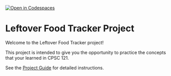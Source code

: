 [![Open in Codespaces](https://classroom.github.com/assets/launch-codespace-2972f46106e565e64193e422d61a12cf1da4916b45550586e14ef0a7c637dd04.svg)](https://classroom.github.com/open-in-codespaces?assignment_repo_id=18865617)
# Leftover Food Tracker Project

Welcome to the Leftover Food Tracker project! 

This project is intended to give you the opportunity to practice the concepts that your learned in CPSC 121.

See the [Project Guide](http://tiny.cc/CPSC121A-LOFT) for detailed instructions.
